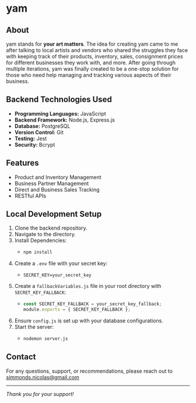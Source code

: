 # yam

## About

yam stands for **your art matters**. The idea for creating yam came to me after talking to local artists and vendors who shared the struggles they face with keeping track of their products, inventory, sales, consignment prices for different businesses they work with, and more. After going through multiple iterations, yam was finally created to be a one-stop solution for those who need help managing and tracking various aspects of their business.

## Backend Technologies Used

- **Programming Languages:** JavaScript
- **Backend Framework:** Node.js, Express.js
- **Database:** PostgreSQL
- **Version Control:** Git
- **Testing:** Jest
- **Security:** Bcrypt

## Features

- Product and Inventory Management
- Business Partner Management
- Direct and Business Sales Tracking
- RESTful APIs

## Local Development Setup

1. Clone the backend repository.
2. Navigate to the directory.
3. Install Dependencies:
   - ```bash
     npm install
     ```
4. Create a `.env` file with your secret key:
   - ```env
     SECRET_KEY=your_secret_key
     ```
5. Create a `fallbackVariables.js` file in your root directory with `SECRET_KEY_FALLBACK`:
   - ```javascript
     const SECRET_KEY_FALLBACK = your_secret_key_fallback;
     module.exports = { SECRET_KEY_FALLBACK };
     ```
6. Ensure `config.js` is set up with your database configurations.
7. Start the server:
   - ```bash
     nodemon server.js
     ```

## Contact

For any questions, support, or recommendations, please reach out to simmonds.nicolas@gmail.com

---

_Thank you for your support!_
